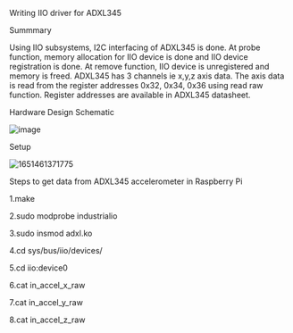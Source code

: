 Writing IIO driver for ADXL345

Summmary

Using IIO subsystems, I2C interfacing of ADXL345 is done. At probe function, memory allocation for IIO device is done and IIO device registration is done. At remove function, IIO device is unregistered and memory is freed. ADXL345 has 3 channels ie x,y,z axis data. The axis data is read from the register addresses 0x32, 0x34, 0x36 using read raw function. Register addresses are available in ADXL345 datasheet.


Hardware Design
Schematic




![image](https://user-images.githubusercontent.com/99975058/166179958-523af4c3-549a-4c53-b326-de2ca9dadc97.png)
























Setup



![1651461371775](https://user-images.githubusercontent.com/99975058/166180312-64189e07-7b4d-40e9-ae55-33113b32811d.jpg)





Steps to get data from ADXL345 accelerometer in Raspberry Pi 

1.make

2.sudo modprobe  industrialio

3.sudo insmod adxl.ko

4.cd sys/bus/iio/devices/

5.cd  iio\:device0

6.cat in_accel_x_raw

7.cat in_accel_y_raw

8.cat in_accel_z_raw
